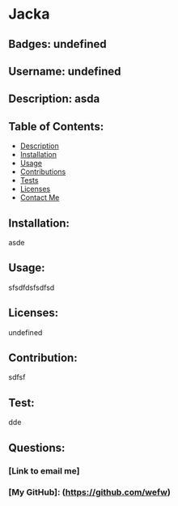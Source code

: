 # Jacka
  
  ## Badges: undefined

  ## Username: undefined
  

  ## Description: asda
  
  

  ## Table of Contents:
  * [Description](#)
  * [Installation](#installation)
  * [Usage](#usage) 
  * [Contributions](#contributions)
  * [Tests](#tests)
  * [Licenses](#licenses)
  * [Contact Me](#questions)

 
   
  
  

  ## Installation: 
  <p>asde</p>
  

  ## Usage: 
  <p>sfsdfdsfsdfsd</p>
  

  ## Licenses: 
  <p>undefined</p>

  

  ## Contribution: 
  <p>sdfsf</p>
  

  ## Test: 
  <p>dde</p>
  
  
  ## Questions:

  ### [Link to email me]<wefwfew>  
  ### [My GitHub]: (https://github.com/wefw)
  

  
